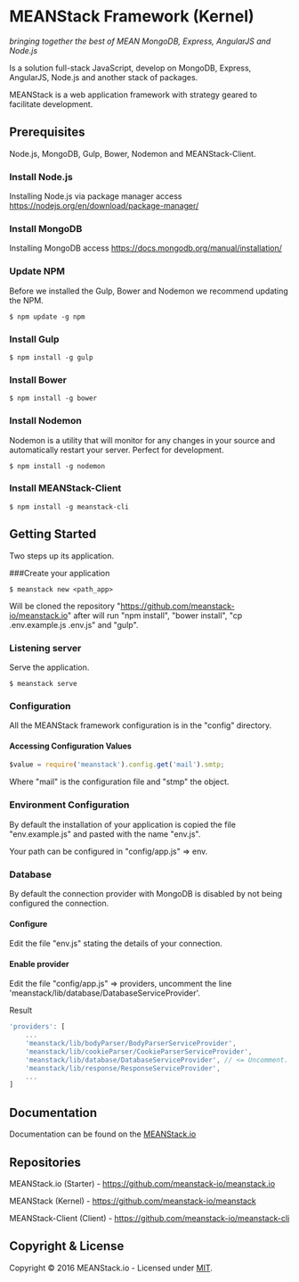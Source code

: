 # MEANStack Framework (Kernel)
*bringing together the best of MEAN MongoDB, Express, AngularJS and Node.js*

Is a solution full-stack JavaScript, develop on MongoDB, Express, AngularJS, Node.js and another stack of packages.

MEANStack is a web application framework with strategy geared to facilitate development.

## Prerequisites
Node.js, MongoDB, Gulp, Bower, Nodemon and MEANStack-Client.

### Install Node.js
Installing Node.js via package manager access <a href="https://nodejs.org/en/download/package-manager/">https://nodejs.org/en/download/package-manager/</a>

### Install MongoDB
Installing MongoDB access <a href="https://docs.mongodb.org/manual/installation/">https://docs.mongodb.org/manual/installation/</a>

### Update NPM
Before we installed the Gulp, Bower and Nodemon we recommend updating the NPM.
```
$ npm update -g npm
```

### Install Gulp
```
$ npm install -g gulp
```

### Install Bower
```
$ npm install -g bower
```

### Install Nodemon
Nodemon is a utility that will monitor for any changes in your source and automatically restart your server. Perfect for development.
```
$ npm install -g nodemon
```

### Install MEANStack-Client
```
$ npm install -g meanstack-cli
```

## Getting Started
Two steps up its application.

###Create your application
```
$ meanstack new <path_app>
```
Will be cloned the repository "https://github.com/meanstack-io/meanstack.io" after will run "npm install", "bower install", "cp .env.example.js .env.js" and "gulp". 


### Listening server
Serve the application.
```
$ meanstack serve
```

### Configuration
All the MEANStack framework configuration is in the "config" directory.

#### Accessing Configuration Values
```js
$value = require('meanstack').config.get('mail').smtp;
```
Where "mail" is the configuration file and "stmp" the object.

### Environment Configuration
By default the installation of your application is copied the file "env.example.js" and pasted with the name "env.js".

Your path can be configured in "config/app.js" => env.

### Database
By default the connection provider with MongoDB is disabled by not being configured the connection.

#### Configure
Edit the file "env.js" stating the details of your connection.

#### Enable provider
Edit the file "config/app.js" => providers, uncomment the line 'meanstack/lib/database/DatabaseServiceProvider'.

Result
```js
'providers': [
    ...
    'meanstack/lib/bodyParser/BodyParserServiceProvider',
    'meanstack/lib/cookieParser/CookieParserServiceProvider',
    'meanstack/lib/database/DatabaseServiceProvider', // <= Uncomment.
    'meanstack/lib/response/ResponseServiceProvider',
    ...
]
```
## Documentation
Documentation can be found on the [MEANStack.io](http://meanstack.io)

## Repositories

MEANStack.io (Starter) - https://github.com/meanstack-io/meanstack.io

MEANStack (Kernel) - https://github.com/meanstack-io/meanstack

MEANStack-Client (Client) - https://github.com/meanstack-io/meanstack-cli

## Copyright & License

Copyright © 2016 MEANStack.io - Licensed under [MIT](https://github.com/meanstack-io/meanstack.io/blob/master/License).
